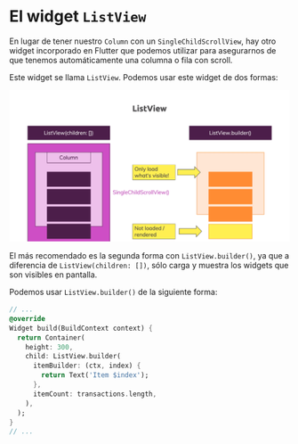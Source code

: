 # El widget `ListView`

En lugar de tener nuestro `Column` con un `SingleChildScrollView`, hay otro widget incorporado en Flutter que podemos utilizar para asegurarnos de que tenemos automáticamente una columna o fila con scroll.

Este widget se llama `ListView`. Podemos usar este widget de dos formas:

![ListView](/images/listview.png?raw=true "ListView")

El más recomendado es la segunda forma con `ListView.builder()`, ya que a diferencia de `ListView(children: [])`, sólo carga y muestra los widgets que son visibles en pantalla. 

Podemos usar `ListView.builder()` de la siguiente forma:

```dart
// ...
@override
Widget build(BuildContext context) {
  return Container(
    height: 300,
    child: ListView.builder(
      itemBuilder: (ctx, index) {
        return Text('Item $index');
      },
      itemCount: transactions.length,
    ),
  );
}
// ...
```